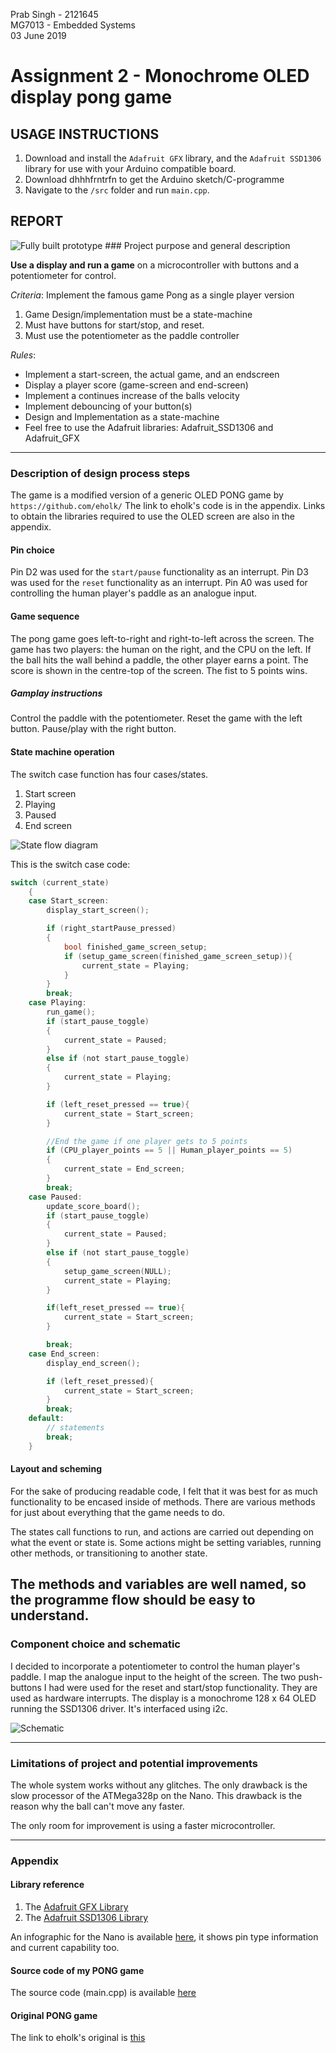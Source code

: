 Prab Singh - 2121645<br>MG7013 - Embedded Systems<br>03 June 2019
# Assignment 2 - Monochrome OLED display pong game
## USAGE INSTRUCTIONS
1. Download and install the `Adafruit GFX` library, and the `Adafruit SSD1306` library for use with your Arduino compatible board.
2. Download dhhhfrntrfn to get the Arduino sketch/C-programme
4. Navigate to the `/src` folder and run `main.cpp`.
## REPORT
<img src="/Fully_built_prototype.jpg" alt="Fully built prototype">
### Project purpose and general description

**Use a display and run a game** on a microcontroller with buttons and a potentiometer for control.

*Criteria*: 
Implement the famous game Pong as a single player version
1. Game Design/implementation must be a state-machine
2. Must have buttons for start/stop, and reset.
3. Must use the potentiometer as the paddle controller

*Rules*:
- Implement a start-screen, the actual game, and an endscreen
- Display a player score (game-screen and end-screen)
- Implement a continues increase of the balls velocity
- Implement debouncing of your button(s)
- Design and Implementation as a state-machine
- Feel free to use the Adafruit libraries: Adafruit_SSD1306 and Adafruit_GFX

---

### Description of design process steps

The game is a modified version of a generic OLED PONG game by `https://github.com/eholk/`
The link to eholk's code is in the appendix.
Links to obtain the libraries required to use the OLED screen are also in the appendix.

#### Pin choice
Pin D2 was used for the `start/pause` functionality as an interrupt.
Pin D3 was used for the `reset` functionality as an interrupt.
Pin A0 was used for controlling the human player's paddle as an analogue input.

#### Game sequence
The pong game goes left-to-right and right-to-left across the screen.
The game has two players: the human on the right, and the CPU on the left.
If the ball hits the wall behind a paddle, the other player earns a point.
The score is shown in the centre-top of the screen.
The fist to 5 points wins.

##### Gamplay instructions
Control the paddle with the potentiometer. Reset the game with the left button. Pause/play with the right button.

#### State machine operation
The switch case function has four cases/states.
1. Start screen
2. Playing
3. Paused
4. End screen

<img src="/State_flow_diagram.png" alt="State flow diagram">

This is the switch case code:
```C
switch (current_state)
    {
    case Start_screen:
        display_start_screen();

        if (right_startPause_pressed)
        {
            bool finished_game_screen_setup;
            if (setup_game_screen(finished_game_screen_setup)){
                current_state = Playing;
            }
        }
        break;
    case Playing:
        run_game();
        if (start_pause_toggle)
        {
            current_state = Paused;
        }
        else if (not start_pause_toggle)
        {
            current_state = Playing;
        }

        if (left_reset_pressed == true){
            current_state = Start_screen;
        }

        //End the game if one player gets to 5 points
        if (CPU_player_points == 5 || Human_player_points == 5)
        {
            current_state = End_screen;
        }
        break;
    case Paused:
        update_score_board();
        if (start_pause_toggle)
        {
            current_state = Paused;
        }
        else if (not start_pause_toggle)
        {
            setup_game_screen(NULL);
            current_state = Playing;
        }

        if(left_reset_pressed == true){
            current_state = Start_screen;
        }

        break;
    case End_screen:
        display_end_screen();

        if (left_reset_pressed){
            current_state = Start_screen;
        }
        break;
    default:
        // statements
        break;
    }
```

#### Layout and scheming
For the sake of producing readable code, I felt that it was best for as much functionality to be encased inside of methods.
There are various methods for just about everything that the game needs to do.

The states call functions to run, and actions are carried out depending on what the event or state is. Some actions might be setting variables, running other methods, or transitioning to another state.

The methods and variables are well named, so the programme flow should be easy to understand.
---

### Component choice and schematic

I decided to incorporate a potentiometer to control the human player's paddle. I map the analogue input to the height of the screen.
The two push-buttons I had were used for the reset and start/stop functionality. They are used as hardware interrupts.
The display is a monochrome 128 x 64 OLED running the SSD1306 driver. It's interfaced using i2c.

<img src="/g1967.png" alt="Schematic">

---

### Limitations of project and potential improvements
The whole system works without any glitches. The only drawback is the slow processor of the ATMega328p on the Nano.
This drawback is the reason why the ball can't move any faster.

The only room for improvement is using a faster microcontroller.

---

### Appendix
#### Library reference

1. The [Adafruit GFX Library](https://github.com/adafruit/Adafruit-GFX-Library)
2. The [Adafruit SSD1306 Library](https://github.com/adafruit/Adafruit_SSD1306)

An infographic for the Nano is available [here](https://i.pinimg.com/736x/c4/87/21/c487213e9081fb0050878a02304e5693.jpg), it shows pin type information and current capability too. 

#### Source code of my PONG game
The source code (main.cpp) is available [here](/Assignment%202%20-%20OLED%20display/src/main.cpp)

#### Original PONG game
The link to eholk's original is [this](https://github.com/eholk/Arduino-Pong/blob/master/pong.ino)